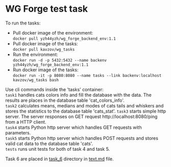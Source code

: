 # WG Forge test task
To run the tasks:
- Pull docker image of the environment:  
`docker pull yzh44yzh/wg_forge_backend_env:1.1`  
- Pull docker image of the tasks:  
`docker pull kavzov/wg_tasks`  
- Run the environment:  
`docker run -d -p 5432:5432 --name backenv yzh44yzh/wg_forge_backend_env:1.1`
- Run docker image of the tasks:  
`docker run -it -p 8080:8080 --name tasks --link backenv:localhost kavzov/wg_tasks bash`

Use cli commands inside the 'tasks' container:  
`task1` handles cats colors info and fill the database with the data. The results are places in the database table 'cat_colors_info'.      
`task2` calculates means, medians and modes of cats tails and whiskers and stores the statistics to the database table 'cats_stat'.
`task3` starts simple http server. The server responses on GET request http://localhost:8080/ping from a HTTP client.  
`task4` starts Python http server which handles GET requests with parameters.  
`task5` starts Python http server which handles POST requests and stores valid cat data to the database table 'cats'.  
`tests` runs unit tests for both of task 4 and task 5.

Task 6 are placed in [task_6](https://github.com/kavzov/testtask/tree/master/task_6) directory in [text.md](https://github.com/kavzov/testtask/blob/master/task_6/text.md) file.  
